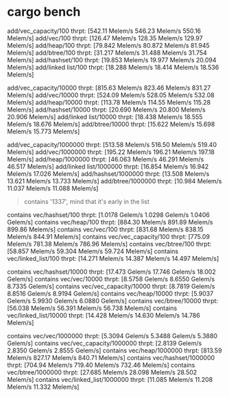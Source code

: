 # cargo bench

add/vec_capacity/100                thrpt:  [542.11 Melem/s 546.23 Melem/s 550.16 Melem/s]
add/vec/100                         thrpt:  [126.47 Melem/s 128.35 Melem/s 129.97 Melem/s]
add/heap/100                        thrpt:  [79.842 Melem/s 80.872 Melem/s 81.945 Melem/s]
add/btree/100                       thrpt:  [31.217 Melem/s 31.488 Melem/s 31.754 Melem/s]
add/hashset/100                     thrpt:  [19.853 Melem/s 19.977 Melem/s 20.094 Melem/s]
add/linked list/100                 thrpt:  [18.288 Melem/s 18.414 Melem/s 18.536 Melem/s]

add/vec_capacity/10000              thrpt:  [815.63 Melem/s 823.46 Melem/s 831.27 Melem/s]
add/vec/10000                       thrpt:  [524.09 Melem/s 528.05 Melem/s 532.08 Melem/s]
add/heap/10000                      thrpt:  [113.78 Melem/s 114.55 Melem/s 115.28 Melem/s]
add/hashset/10000                   thrpt:  [20.690 Melem/s 20.800 Melem/s 20.906 Melem/s]
add/linked list/10000               thrpt:  [18.438 Melem/s 18.555 Melem/s 18.676 Melem/s]
add/btree/10000                     thrpt:  [15.622 Melem/s 15.698 Melem/s 15.773 Melem/s]

add/vec_capacity/1000000            thrpt:  [513.58 Melem/s 516.50 Melem/s 519.40 Melem/s]
add/vec/1000000                     thrpt:  [195.22 Melem/s 196.21 Melem/s 197.18 Melem/s]
add/heap/1000000                    thrpt:  [46.063 Melem/s 46.291 Melem/s 46.517 Melem/s]
add/linked list/1000000             thrpt:  [16.854 Melem/s 16.942 Melem/s 17.026 Melem/s]
add/hashset/1000000                 thrpt:  [13.508 Melem/s 13.621 Melem/s 13.733 Melem/s]
add/btree/1000000                   thrpt:  [10.984 Melem/s 11.037 Melem/s 11.088 Melem/s]

> contains '1337', mind that it's early in the list

contains vec/hashset/100            thrpt:  [1.0178 Gelem/s 1.0298 Gelem/s 1.0406 Gelem/s]
contains vec/heap/100               thrpt:  [884.30 Melem/s 891.89 Melem/s 899.86 Melem/s]
contains vec/vec/100                thrpt:  [831.68 Melem/s 838.15 Melem/s 844.91 Melem/s]
contains vec/vec_capacity/100       thrpt:  [775.09 Melem/s 781.38 Melem/s 786.96 Melem/s]
contains vec/btree/100              thrpt:  [58.857 Melem/s 59.304 Melem/s 59.724 Melem/s]
contains vec/linked_list/100        thrpt:  [14.271 Melem/s 14.387 Melem/s 14.497 Melem/s]

contains vec/hashset/10000          thrpt:  [17.473 Gelem/s 17.746 Gelem/s 18.002 Gelem/s]
contains vec/vec/10000              thrpt:  [8.5758 Gelem/s 8.6550 Gelem/s 8.7335 Gelem/s]
contains vec/vec_capacity/10000     thrpt:  [8.7819 Gelem/s 8.8516 Gelem/s 8.9194 Gelem/s]
contains vec/heap/10000             thrpt:  [5.9037 Gelem/s 5.9930 Gelem/s 6.0880 Gelem/s]
contains vec/btree/10000            thrpt:  [56.038 Melem/s 56.391 Melem/s 56.738 Melem/s]
contains vec/linked_list/10000      thrpt:  [14.428 Melem/s 14.630 Melem/s 14.786 Melem/s]

contains vec/vec/1000000            thrpt:  [5.3094 Gelem/s 5.3488 Gelem/s 5.3880 Gelem/s]
contains vec/vec_capacity/1000000   thrpt:  [2.8139 Gelem/s 2.8350 Gelem/s 2.8555 Gelem/s]
contains vec/heap/1000000           thrpt:  [813.59 Melem/s 827.17 Melem/s 840.71 Melem/s]
contains vec/hashset/1000000        thrpt:  [704.94 Melem/s 719.40 Melem/s 732.46 Melem/s]
contains vec/btree/1000000          thrpt:  [27.685 Melem/s 28.098 Melem/s 28.502 Melem/s]
contains vec/linked_list/1000000    thrpt:  [11.085 Melem/s 11.208 Melem/s 11.332 Melem/s]

